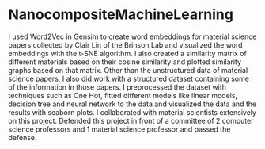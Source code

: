 # NanocompositeMachineLearning
I used Word2Vec in Gensim to create word embeddings for material science papers collected by Clair Lin of the Brinson Lab and visualized the word embeddings with the t-SNE algorithm. I also created a similarity matrix of different materials based on their cosine similarity and plotted similarity graphs based on that matrix. Other than the unstructured data of material science papers, I also did work with a structured dataset containing some of the information in those papers. I preprocessed the dataset with techniques such as One Hot, fitted different models like linear models, decision tree and neural network to the data and visualized the data and the results with seaborn plots. I collaborated with material scientists extensively on this project. Defended this project in front of a committee of 2 computer science professors and 1 material science professor and passed the defense.
